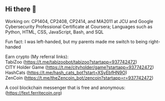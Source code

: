 ## Hi there 👋

<!--
**NicoleTanQR/NicoleTanQR** is a ✨ _special_ ✨ repository because its `README.md` (this file) appears on your GitHub profile.

Here are some ideas to get you started:

- 🔭 I’m currently working on ...
- 🌱 I’m currently learning ...
- 👯 I’m looking to collaborate on ...
- 🤔 I’m looking for help with ...
- 💬 Ask me about ...
- 📫 How to reach me: ...
- 😄 Pronouns: ...
- ⚡ Fun fact: ...
-->

Working on: CP1404, CP2408, CP2414, and MA2011 at JCU and Google Cybersecurity Professional Certificate at Coursera; Languages such as Python, HTML, CSS, JavaScript, Bash, and SQL

Fun fact: I was left-handed, but my parents made me switch to being right-handed

Earn crypto (My referral links):  
TabiZoo (https://t.me/tabizoobot/tabizoo?startapp=937742472)  
CITY Holder Game (https://t.me/cityholder/game?startapp=937742472)  
HashCats (https://t.me/hash_cats_bot?start=XSyEbfHN9O)  
ZenCoin (https://t.me/theZencoin_bot/zencoin?startapp=r=937742472)

A cool blockchain messenger that is free and anonymous:  
(https://fext.ferritecoin.org)
